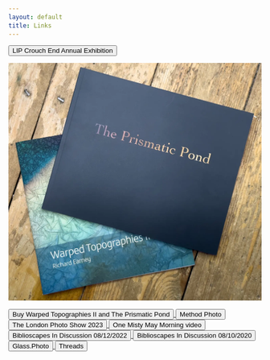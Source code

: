 ```yaml
---
layout: default
title: Links
---
```


<a href="https://method.photo/lipce2024">
	<button class="links space">
		LIP Crouch End Annual Exhibition
	</button>
</a>

[![Buy Warped Topographies II and The Prismatic Pond](books/warped-prismatic.webp "Warped Topographies II and The Prismatic Pond covers")](https://method.photo/books/warped-pond)

<a href="https://method.photo/books/warped-pond">
	<button class="links other">
		Buy Warped Topographies II and The Prismatic Pond
	</button>
</a>

<a href="https://method.photo">
	<button class="links">	
		Method Photo
	</button>
</a>

<a href="https://method.photo/lps/">
	<button class="links other">
		The London Photo Show 2023
	</button>
</a>

<a href="https://vimeo.com/449190135">
	<button class="links">
		One Misty May Morning video
	</button>
</a>

<a href="https://biblioscapes.com/in-discussion/richard-earney-1">
	<button class="links other">
		Biblioscapes In Discussion 08/12/2022
	</button>
</a>

<a href="https://biblioscapes.com/in-discussion/richard-earney">
	<button class="links">
		Biblioscapes In Discussion 08/10/2020
	</button>
</a>

<a href="https://glass.photo/methodphoto">
	<button class="links other">
		Glass.Photo
	</button>
</a>

<a href="https://threads.net/@methodphotonew">
	<button class="links">
		Threads
	</button>
</a>

